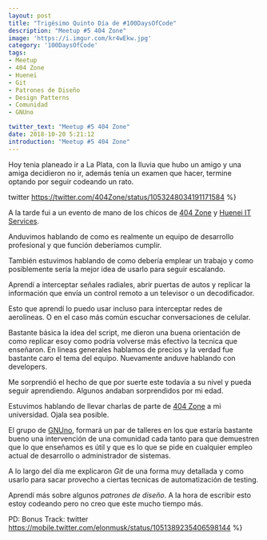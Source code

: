 ```yaml
---
layout: post
title: "Trigésimo Quinto Día de #100DaysOfCode"
description: "Meetup #5 404 Zone"
image: 'https://i.imgur.com/kr4wEkw.jpg'
category: '100DaysOfCode'
tags: 
- Meetup
- 404 Zone
- Huenei
- Git
- Patrones de Diseño
- Design Patterns
- Comunidad
- GNUno

twitter_text: "Meetup #5 404 Zone"
date: 2018-10-20 5:21:12
introduction: "Meetup #5 404 Zone"
---
```


Hoy tenia planeado ir a La Plata, con la lluvia que hubo un amigo y una amiga decidieron no ir, además tenía un examen que hacer, termine optando por seguir codeando un rato.


twitter https://twitter.com/404Zone/status/1053248034191171584 %}

A la tarde fui a un evento de mano de los chicos  de [404 Zone](https://twitter.com/404zone?lang=es) y [Huenei IT Services](http://www.huenei.com/index.php/es/home/).

Anduvimos hablando de como es realmente un equipo de desarrollo profesional y que función deberíamos cumplir.

También estuvimos hablando de como debería emplear un trabajo y como posiblemente sería la mejor idea de usarlo para seguir escalando.

Aprendí a interceptar señales radiales, abrir puertas de autos y replicar la información que envía un control remoto a un televisor o un decodificador.

Esto que aprendí lo puedo usar incluso para interceptar redes de aerolíneas.
O en el caso más común escuchar conversaciones de celular.

Bastante básica la idea del script, me dieron una buena orientación de como replicar esoy como podría volverse más efectivo la tecnica que enseñaron. En lineas generales hablamos de precios y la verdad fue bastante caro el tema del equipo.
Nuevamente anduve hablando con developers.

Me sorprendió el hecho de que por suerte este todavía a su nivel y pueda seguir aprendiendo. Algunos andaban sorprendidos por mi edad.

Estuvimos hablando de llevar charlas de parte de [404 Zone](https://twitter.com/404zone?lang=es) a mi universidad. Ojala sea posible.

El grupo de [GNUno](http://www.gnuno.com.ar), formará un par de talleres en los que estaría bastante bueno una intervención de una comunidad cada tanto para que demuestren que lo que enseñamos es útil y que es lo que se pide en cualquier empleo actual de desarrollo o administrador de sistemas.

A lo largo del día me explicaron *Git* de una forma muy detallada y como usarlo para sacar provecho a ciertas tecnicas de automatización de testing. 

Aprendí más sobre algunos *patrones de diseño*. A la hora de escribir esto estoy codeando pero no creo que este mucho tiempo más.

PD: Bonus Track:
twitter https://mobile.twitter.com/elonmusk/status/1051389235406598144 %}


